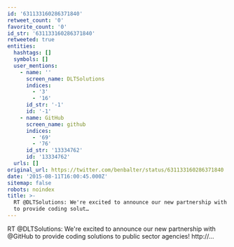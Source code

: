 ```yaml
---
id: '631133160286371840'
retweet_count: '0'
favorite_count: '0'
id_str: '631133160286371840'
retweeted: true
entities:
  hashtags: []
  symbols: []
  user_mentions:
    - name: ''
      screen_name: DLTSolutions
      indices:
        - '3'
        - '16'
      id_str: '-1'
      id: '-1'
    - name: GitHub
      screen_name: github
      indices:
        - '69'
        - '76'
      id_str: '13334762'
      id: '13334762'
  urls: []
original_url: https://twitter.com/benbalter/status/631133160286371840
date: '2015-08-11T16:00:45.000Z'
sitemap: false
robots: noindex
title: >-
  RT @DLTSolutions: We're excited to announce our new partnership with @GitHub
  to provide coding solut…
---
```


RT @DLTSolutions: We're excited to announce our new partnership with @GitHub to provide coding solutions to public sector agencies! http://…